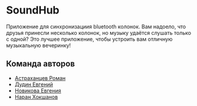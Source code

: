 # SoundHub

Приложение для синхронизациия bluetooth колонок. Вам надоело, что друзья принесли несколько колонок, но музыку удаётся слушать только с одной? Это лучшее приложение, чтобы устроить вам отличную музыкальную вечеринку!

## Команда авторов

- [Астраханцев Роман](https://github.com/Astrarog)
- [Дудин Евгений](https://github.com/evgeniydudin9045)
- [Новикова Евгения](https://github.com/Eva-novikova)
- [Наран Хокшанов](https://github.com/sabe-111)
